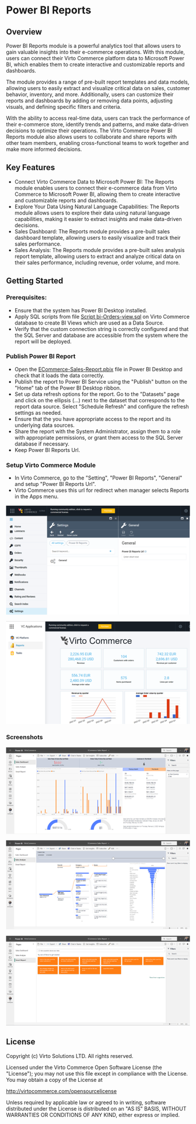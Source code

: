 # Power BI Reports

## Overview

Power BI Reports module is a powerful analytics tool that allows users to gain valuable insights into their e-commerce operations. With this module, users can connect their Virto Commerce platform data to Microsoft Power BI, which enables them to create interactive and customizable reports and dashboards.

The module provides a range of pre-built report templates and data models, allowing users to easily extract and visualize critical data on sales, customer behavior, inventory, and more. Additionally, users can customize their reports and dashboards by adding or removing data points, adjusting visuals, and defining specific filters and criteria.

With the ability to access real-time data, users can track the performance of their e-commerce store, identify trends and patterns, and make data-driven decisions to optimize their operations. The Virto Commerce Power BI Reports module also allows users to collaborate and share reports with other team members, enabling cross-functional teams to work together and make more informed decisions.

## Key Features
* Connect Virto Commerce Data to Microsoft Power BI: The Reports module enables users to connect their e-commerce data from Virto Commerce to Microsoft Power BI, allowing them to create interactive and customizable reports and dashboards.
* Explore Your Data Using Natural Language Capabilities: The Reports module allows users to explore their data using natural language capabilities, making it easier to extract insights and make data-driven decisions.
* Sales Dashboard: The Reports module provides a pre-built sales dashboard template, allowing users to easily visualize and track their sales performance.
* Sales Analysis: The Reports module provides a pre-built sales analysis report template, allowing users to extract and analyze critical data on their sales performance, including revenue, order volume, and more.

## Getting Started

### Prerequisites:
* Ensure that the system has Power BI Desktop installed.
* Apply SQL scripts from file [Script bi-Orders-view.sql](/src/Sql-Scripts/bi-Orders-view.sql) on Virto Commerce database to create BI Views which are used as a Data Source.
* Verify that the custom connection string is correctly configured and that the SQL Server and database are accessible from the system where the report will be deployed.

### Publish Power BI Report
* Open the [ECommerce-Sales-Report.pbix](/src/Power-BI-Files/ECommerce-Sales-Report.pbix) file in Power BI Desktop and check that it loads the data correctly.
* Publish the report to Power BI Service using the "Publish" button on the "Home" tab of the Power BI Desktop ribbon.
* Set up data refresh options for the report. Go to the "Datasets" page and click on the ellipsis (...) next to the dataset that corresponds to the report data source. Select "Schedule Refresh" and configure the refresh settings as needed.
* Ensure that the you have appropriate access to the report and its underlying data sources.
* Share the report with the System Administrator, assign them to a role with appropriate permissions, or grant them access to the SQL Server database if necessary.
* Keep Power BI Reports Url. 

### Setup Virto Commerce Module
* In Virto Commerce, go to the "Setting", "Power BI Reports", "General" and setup "Power BI Reports Url".
* Virto Commerce uses this url for redirect when manager selects Reports in the Apps menu.

![](/docs/media/powerbi-settings.png)

![](/docs/media/powerbi-apps-menu.png)

### Screenshots

![Sales Dashboard](/docs/media/sales-dashboard.png)

![Sales Analyze](/docs/media/sales-analyze.png)

![Smart Report](/docs/media/smart-report.png)

## License

Copyright (c) Virto Solutions LTD.  All rights reserved.

Licensed under the Virto Commerce Open Software License (the "License"); you
may not use this file except in compliance with the License. You may
obtain a copy of the License at

<http://virtocommerce.com/opensourcelicense>

Unless required by applicable law or agreed to in writing, software
distributed under the License is distributed on an "AS IS" BASIS,
WITHOUT WARRANTIES OR CONDITIONS OF ANY KIND, either express or
implied.
